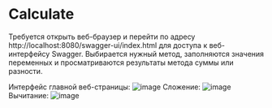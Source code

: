# Calculate
Требуется открыть веб-браузер и перейти по адресу http://localhost:8080/swagger-ui/index.html для доступа к веб-интерфейсу Swagger. 
Выбирается нужный метод, заполняются значения переменных и просматриваются результаты метода суммы или разности.

Интерфейс главной веб-страницы:
![image](https://github.com/RomanovaAnya/Calculate/assets/161150961/a9d91442-1ec0-49f3-a5c8-2bd056a663d7)
Сложение:
![image](https://github.com/RomanovaAnya/Calculate/assets/161150961/9e39b121-5aa2-41b4-8b5d-c2ddef1d453a)
Вычитание:
![image](https://github.com/RomanovaAnya/Calculate/assets/161150961/f55a814b-e8a8-4ca8-b2e7-12330a0ca4cd)

